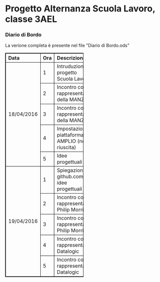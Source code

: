 <html>
<head>
<style>
table, th, td {
    border: 1px solid black;
    border-collapse: collapse;
}
th {
    text-align: left;
}
</style>
</head>
<body>

<h1>Progetto Alternanza Scuola Lavoro, classe 3AEL</h1>
<h3>Diario di Bordo</h3>
<p>La verione completa è presente nel file "Diario di Bordo.ods"</p>

<table style="width:50%">
  <tr>
    <th>Data</th>
    <th>Ora</th>		
    <th>Descrizione</th>
  </tr>
  <tr>
    <td rowspan = "5">18/04/2016</td>
    <td>1</td>		
    <td>Intruduzione al progetto Scuola Lavoro</td>
  </tr>
  <tr>
    <td>2</td>		
    <td>Incontro con rappresentante della MANZ AG</td>
  </tr>
  <tr>
    <td>3</td>
    <td>Incontro con rappresentante della MANZ AG</td>		
  </tr>
  <tr>
    <td>4</td>		
    <td>Impostazione piattaforma AMPLIO (non riuscita)</td>
  </tr>
  <tr>
    <td>5</td>		
    <td>Idee progettuali</td>
  </tr>
  <tr>
    <td rowspan = "5">19/04/2016</td>
    <td>1</td>		
    <td>Spiegazione github.com e idee progettuali</td>
  </tr>
  <tr>
    <td>2</td>		
    <td>Incontro con rappresentante Philip Morris</td>
  </tr>
  <tr>
    <td>3</td>		
    <td>Incontro con rappresentante Philip Morris</td>
  </tr>
  <tr>
    <td>4</td>		
    <td>Incontro con rappresentante Datalogic</td>
  </tr>
  <tr>
    <td>5</td>		
    <td>Incontro con rappresentante Datalogic</td>
  </tr>
</table>

</body>
</html>
